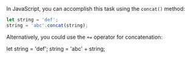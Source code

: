 In JavaScript, you can accomplish this task using the `concat()` method:

```javascript
let string = 'def';
string = 'abc'.concat(string);
``` 
Alternatively, you could use the `+=` operator for concatenation:

let string = 'def';
string = 'abc' + string;
